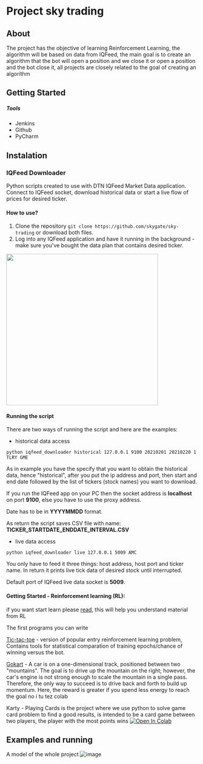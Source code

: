 # Project sky trading
 
 
## About

The project has the objective of learning Reinforcement Learning, the algorithm will be based on data from IQFeed, the main goal is to create an algorithm that the bot will open a position and we close it or open a position and the bot close it,
 all projects are closely related to the goal of creating an algorithm



## Getting Started 


##### Tools
* Jenkins
* Github
* PyCharm

## Instalation 

### IQFeed Downloader

Python scripts created to use with DTN IQFeed Market Data application. Connect to IQFeed socket, download historical data or start a live flow of prices for desired ticker.


#### How to use?

1. Clone the repository `git clone https://github.com/skygate/sky-trading` or download both files.
2. Log into any IQFeed application and have it running in the background - make sure you've bought the data plan that contains desired ticker. 



<img src="https://user-images.githubusercontent.com/26166097/131101633-c91a859b-4d29-423b-89b4-fdd92a0162a2.png" width="400" height="400">



#### Running the script

There are two ways of running the script and here are the examples:
- historical data access
```
python iqfeed_downloader historical 127.0.0.1 9100 20210201 20210220 1 TLRY GME
```
As in example you have the specify that you want to obtain the historical data, hence "historical", after you put the ip address and port, then start and end date followed by the list of tickers (stock names) you want to download.

If you run the IQFeed app on your PC then the socket address is **localhost** on port **9100**, else you have to use the proxy address.

Date has to be in **YYYYMMDD** format.

As return the script saves CSV file with name: **TICKER_STARTDATE_ENDDATE_INTERVAL.CSV**

- live data access
```
python iqfeed_downloader live 127.0.0.1 5009 AMC
```
You only have to feed it three things: host address, host port and ticker name. In return it prints live tick data of desired stock until interrupted.

Default port of IQFeed live data socket is **5009**.



#### Getting Started - Reinforcement learning (RL):

if you want start learn please [read](https://en.wikipedia.org/wiki/Reinforcement_learning), this will help you understand material from RL 

The first programs you can write

 [Tic-tac-toe](https://towardsdatascience.com/reinforcement-learning-implement-tictactoe-189582bea542) - version of popular entry reinforcement learning problem, Contains tools for statistical comparation of training epochs/chance of winning versus the bot. 
 
 [Gokart](https://gym.openai.com/envs/MountainCar-v0/#id1) - A car is on a one-dimensional track, positioned between two "mountains". The goal is to drive up the mountain on the right; however, the car's engine is not strong enough  to scale the mountain in a single pass. Therefore, the only way to succeed is to drive back and forth to build up momentum. Here, the reward is greater if you spend less energy to reach the goal no i tu tez colab
 
 Karty - Playing Cards is the project where we use python to solve game card problem to find a good results, 
is intended to be a card game between two players, the player with the most points wins [![Open In Colab](https://colab.research.google.com/assets/colab-badge.svg)](https://colab.research.google.com/drive/1h1RjOziH5jb5OuE33Pj00O53FxZ8KCxF?authuser=1#scrollTo=U5Sq79GmiQoZ)




## Examples and running 

A model of the whole project
![image](https://user-images.githubusercontent.com/26166097/131041029-c1fb79bd-cca1-4b10-9d2e-1abc435007cc.png)
